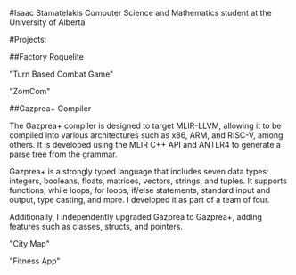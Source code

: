 #Isaac Stamatelakis
Computer Science and Mathematics student at the University of Alberta


#Projects:

##Factory Roguelite


"Turn Based Combat Game"

"ZomCom"

##Gazprea+ Compiler

The Gazprea+ compiler is designed to target MLIR-LLVM, allowing it to be compiled into various architectures such as x86, ARM, and RISC-V, among others. It is developed using the MLIR C++ API and ANTLR4 to generate a parse tree from the grammar.

Gazprea+ is a strongly typed language that includes seven data types: integers, booleans, floats, matrices, vectors, strings, and tuples. It supports functions, while loops, for loops, if/else statements, standard input and output, type casting, and more. I developed it as part of a team of four.

Additionally, I independently upgraded Gazprea to Gazprea+, adding features such as classes, structs, and pointers.


"City Map"


"Fitness App"


